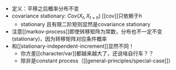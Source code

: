 - 定义：平移之后概率分布不变
- covariance stationary: $Cov(X_t, X_{t+h})$ [[cov]]只依赖于$h$
  - stationary 且有限二阶矩则显然是covariance stationary
- 注意[[markov-process]]即使转移矩阵为常数，分布也不一定不变 (stationary)，因为转移矩阵对应条件概率
- 和[[stationary-independent-increment]]显然不同！
  - 你方差[[character/var]]都越来越大了，还说啥自行车？？
  - 除非是constant process（[[general-principles/special-case]]）